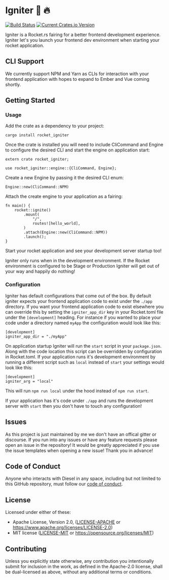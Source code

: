 # Igniter 💨 🔥

[![Build Status](https://travis-ci.com/mstallmo/rocket_igniter.svg?branch=master)](https://travis-ci.com/mstallmo/rocket_igniter)
[![Current Crates.io Version](https://img.shields.io/crates/v/rocket_igniter.svg)](https://crates.io/crates/rocket_igniter)

Igniter is a Rocket.rs fairing for a better frontend development experience. Igniter let's you launch your frontend dev environment when starting your rocket application.

## CLI Support
We currently support NPM and Yarn as CLIs for interaction with your frontend application with hopes to expand to Ember and Vue coming shortly.

## Getting Started

### Usage

Add the crate as a dependency to your project:

```
cargo install rocket_igniter
```

Once the crate is installed you will need to include CliCommand and Engine to configure the desired CLI and start the engine on application start:
```
extern crate rocket_igniter;

use rocket_igniter::engine::{CliCommand, Engine};
```

Create a new Engine by passing it the desired CLI enum:
```
Engine::new(CliCommand::NPM)
```
Attach the create engine to your application as a fairing:
```
fn main() {
    rocket::ignite()
        .mount(
            "/",
            routes![hello_world],
        )
        .attach(Engine::new(CliCommand::NPM))
        .launch();
}
```
Start your rocket application and see your development server startup too!

Igniter only runs when in the development environment. If the Rocket environment is configured to be Stage or Production Igniter will get out of your way and happily do nothing!


### Configuration

Igniter has default configurations that come out of the box. By default igniter expects your frontend application code to exist under the `./app` directory. If you want your frontend application code to exist elsewhere you can override this by setting the `igniter_app_dir` key in your Rocket.toml file under the `[development]` heading. For instance if you wanted to place your code under a directory named `myApp` the configuration would look like this: 
```
[development]
igniter_app_dir = "./myApp"
```

On application startup Igniter will run the `start` script in your `package.json`. Along with the code location this script can be overridden by configuration in Rocket.toml. If your application runs it's development environment by running a different script such as `local` instead of `start` your settings would look like this:
```
[development]
igniter_arg = "local"
```
This will run `npm run local` under the hood instead of `npm run start`.

If your application has it's code under `./app` and runs the development server with `start` then you don't have to touch any configuration!

## Issues
As this project is just maintained by me we don't have an offical gitter or discourse. If you run into any issues or have any feature requests please open an issue in the repository! It would be greatly appreciated if you use the issue templates when opening a new issue! Thank you in advance!

## Code of Conduct
Anyone who interacts with Diesel in any space, including but not limited to
this GitHub repository, must follow our [code of conduct](https://github.com/mstallmo/rocket_igniter/blob/master/code_of_conduct.md).


## License
Licensed under either of these:

 * Apache License, Version 2.0, ([LICENSE-APACHE](LICENSE-APACHE) or
   https://www.apache.org/licenses/LICENSE-2.0)
 * MIT license ([LICENSE-MIT](LICENSE-MIT) or
   https://opensource.org/licenses/MIT)

## Contributing
Unless you explicitly state otherwise, any contribution you intentionally submit
for inclusion in the work, as defined in the Apache-2.0 license, shall be
dual-licensed as above, without any additional terms or conditions.